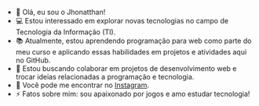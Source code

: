 - 👋 Olá, eu sou o Jhonatthan!
- 💻 Estou interessado em explorar novas tecnologias no campo de Tecnologia da Informação (TI).
- 📚 Atualmente, estou aprendendo programação para web como parte do meu curso e aplicando essas habilidades em projetos e atividades aqui no GitHub.
- 🤝 Estou buscando colaborar em projetos de desenvolvimento web e trocar ideias relacionadas a programação e tecnologia.
- 📧 Você pode me encontrar no [Instagram](https://www.instagram.com/jhonatthan.er/).
- ⚡ Fatos sobre mim: sou apaixonado por jogos e amo estudar tecnologia!
